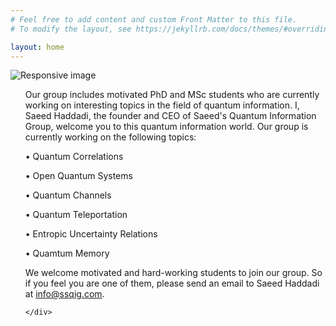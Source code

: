 ```yaml
---
# Feel free to add content and custom Front Matter to this file.
# To modify the layout, see https://jekyllrb.com/docs/themes/#overriding-theme-defaults

layout: home
---
```


<section id="about">
	<div class="container">
	  <div class="avatar">
		<img class="img-circle" src="{{ site.baseurl }}static/img/{{ site.avatar }}" alt="Responsive image">
	  </div>
		<ul>


Our group includes motivated PhD and MSc students who are currently working on interesting topics in the field of quantum information. I, Saeed Haddadi, the founder and CEO of Saeed's Quantum Information Group, welcome you to this quantum information world. Our group is currently working on the following topics:

•	Quantum Correlations

•	Open Quantum Systems

•	Quantum Channels

•	Quantum Teleportation

•	Entropic Uncertainty Relations

•	Quamtum Memory

We welcome motivated and hard-working students to join our group. So if you feel you are one of them, please send an email to Saeed Haddadi at info@ssqig.com.

	</div>
</section>
